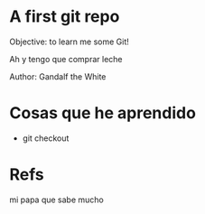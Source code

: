 # A first git repo


Objective: to learn me some Git!

Ah y tengo que comprar leche

Author: Gandalf the White


# Cosas que he aprendido

* git checkout


# Refs

mi papa que sabe mucho



